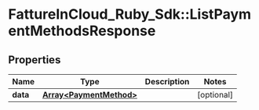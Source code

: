 # FattureInCloud_Ruby_Sdk::ListPaymentMethodsResponse

## Properties

| Name | Type | Description | Notes |
| ---- | ---- | ----------- | ----- |
| **data** | [**Array&lt;PaymentMethod&gt;**](PaymentMethod.md) |  | [optional] |

